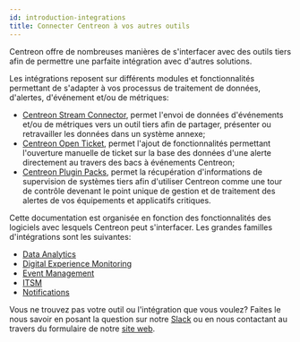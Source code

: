 ```yaml
---
id: introduction-integrations
title: Connecter Centreon à vos autres outils
---
```


Centreon offre de nombreuses manières de s'interfacer avec des outils tiers afin
de permettre une parfaite intégration avec d'autres solutions.

Les intégrations reposent sur différents modules et fonctionnalités permettant de 
s'adapter à vos processus de traitement de données, d'alertes, d'événement et/ou 
de métriques: 

- [Centreon Stream Connector](https://github.com/centreon/centreon-stream-connector-scripts), 
permet l'envoi de données d'événements et/ou de métriques vers un outil tiers afin 
de partager, présenter ou retravailler les données dans un système annexe;
- [Centreon Open Ticket](../alerts-notifications/ticketing.md), permet 
l'ajout de fonctionnalités permettant l'ouverture manuelle de ticket sur la base des 
données d'une alerte directement au travers des bacs à événements Centreon;
- [Centreon Plugin Packs](/pp/integrations/plugin-packs/getting-started/introduction), permet la 
récupération d'informations de supervision de systèmes tiers afin d'utiliser 
Centreon comme une tour de contrôle devenant le point unique de gestion 
et de traitement des alertes de vos équipements et applicatifs critiques.

Cette documentation est organisée en fonction des fonctionnalités des logiciels avec 
lesquels Centreon peut s'interfacer. Les grandes familles d'intégrations sont les 
suivantes: 

- [Data Analytics](../integrations/data-analytics/data-analytics-overview.md)
- [Digital Experience Monitoring](../integrations/digital-experience-monitoring/dem-overview.md)
- [Event Management](../integrations/event-management/event-management-overview.md)
- [ITSM](../integrations/itsm/itsm-overview.md)
- [Notifications](../integrations/notifications/notifications-overview.md)

Vous ne trouvez pas votre outil ou l'intégration que vous voulez? Faites le nous 
savoir en posant la question sur notre [Slack](https://centreon.slack.com) ou en 
nous contactant au travers du formulaire de notre [site web](https://www.centreon.com/nous-contacter/).